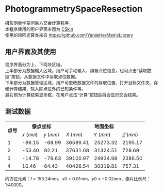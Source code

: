 # PhotogrammetrySpaceResection
摄影测量学空间后方交会计算程序。<br>
本程序使用的用户界面主题为 [CSkin](http://www.cskin.net/ "CSkin官网")<br>
使用的矩阵运算类来自 https://github.com/YanjieHe/MatrixLibrary
## 用户界面及其使用
程序界面分为上、下两块区域。<br>
上半部分为数据输入区域，用户可手动输入、编辑点位信息，也可点击“读取数据”按钮，从数据文件中读取点位数据。<br>
下半部分为数据管理区域，用户可更改数据文件的存取位置、打开目标文件夹、存储计算结果、输入除点位外的已知条件等。<br>
最右侧为计算结果显示框，在用户点击“计算”按钮后将会显示交会结果。 
## 测试数据

<table>
    <tr>
        <th rowspan = "2">点号</th>
        <th colspan = "2">像点坐标</th>
        <th colspan = "3">地面坐标</th>
    </tr>
    <tr>
        <td>𝑥 (𝑚𝑚)</td>
        <td>𝑦 (𝑚𝑚)</td>
		    <td>𝑋 (𝑚𝑚)</td>
		    <td>𝑌 (𝑚𝑚)</td>
		    <td>𝑍 (𝑚𝑚)</td>
    </tr>
    <tr>
        <td>1</td>
        <td>-86.15</td>
		    <td>-68.99</td>
		    <td>36589.41</td>
		    <td>25273.32</td>
		    <td>2195.17</td>
    </tr>
	    <tr>
        <td>2</td>
        <td>-53.40</td>
		    <td>82.21</td>
		    <td>37631.08</td>
		    <td>31324.51</td>
		    <td>728.69</td>
    </tr>
    <tr>
        <td>3</td>
        <td>-14.78</td>
		    <td>-76.63</td>
		    <td>39100.97</td>
		    <td>24934.98</td>
		    <td>2386.50</td>
    </tr>
    <tr>
        <td>4</td>
        <td>10.46</td>
		    <td>64.43</td>
		    <td>40426.54</td>
		    <td>30319.81</td>
		    <td>757.31</td>
    </tr>
</table>

内方位元素：𝑓 = 153.24mm，𝑥0 = 0.01mm，𝑦0 = −0.02mm，像片比例尺：1:40000。
